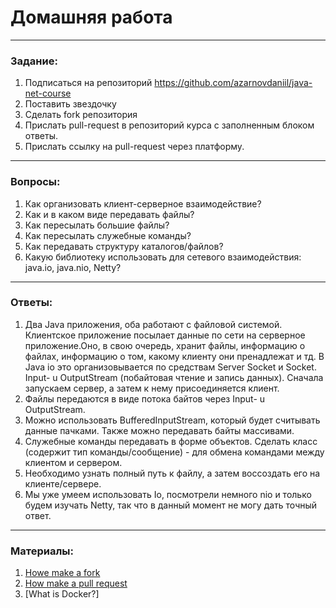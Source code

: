 # Домашняя работа

---

### Задание:

1. Подписаться на репозиторий https://github.com/azarnovdaniil/java-net-course
2. Поставить звездочку 
3. Сделать fork репозитория
4. Прислать pull-request в репозиторий курса с заполненным блоком ответы.
5. Прислать ссылку на pull-request через платформу.

---

### Вопросы:

1. Как организовать клиент-серверное взаимодействие?
2. Как и в каком виде передавать файлы?
3. Как пересылать большие файлы?
4. Как пересылать служебные команды?
5. Как передавать структуру каталогов/файлов?
6. Какую библиотеку использовать для сетевого взаимодействия: java.io, java.nio, Netty?

---

### Ответы:

1. Два Java приложения, оба работают с файловой системой. Клиентское приложение посылает данные по сети на серверное приложение.Оно, в свою очередь,
   хранит файлы, информацию о файлах, информацию о том, какому клиенту они пренадлежат и тд. В Java io это организовывается по средствам Server Socket и Socket.
   Input- u OutputStream (побайтовая чтение и запись данных). Сначала запускаем сервер, а затем к нему присоединяется клиент.
2. Файлы передаются в виде потока байтов через Input- u OutputStream.
3. Можно использовать BufferedInputStream, который будет считывать данные пачками. Также можно передавать байты массивами.
4. Служебные команды передавать в форме объектов. Сделать класс (содержит тип команды/сообщение) - для обмена 
   командами между клиентом и сервером.
5. Необходимо узнать полный путь к файлу, а затем воссоздать его на клиенте/сервере.
6. Мы уже умеем использовать Io, посмотрели немного nio и только будем изучать Netty,
так что в данный момент не могу дать точный ответ.

---

### Материалы:

1. [Howe make a fork](https://docs.github.com/en/github/getting-started-with-github/fork-a-repo)
2. [How make a pull request](https://docs.github.com/en/github/collaborating-with-issues-and-pull-requests/creating-a-pull-request)
3. [What is Docker?]
